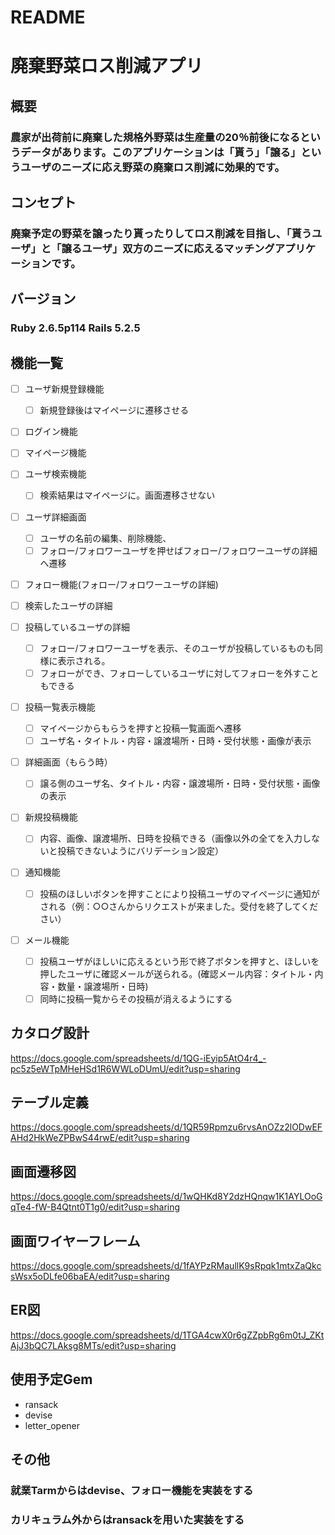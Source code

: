 # README
# 廃棄野菜ロス削減アプリ
## 概要
### 農家が出荷前に廃棄した規格外野菜は生産量の20％前後になるというデータがあります。このアプリケーションは「貰う」「譲る」というユーザのニーズに応え野菜の廃棄ロス削減に効果的です。
## コンセプト
### 廃棄予定の野菜を譲ったり貰ったりしてロス削減を目指し、「貰うユーザ」と「譲るユーザ」双方のニーズに応えるマッチングアプリケーションです。
##  バージョン
### Ruby 2.6.5p114 Rails 5.2.5
##  機能一覧
	
- [ ] ユーザ新規登録機能						
  - [ ] 新規登録後はマイページに遷移させる	

- [ ] ログイン機能

- [ ] マイページ機能			

- [ ] ユーザ検索機能					
   - [ ] 検索結果はマイページに。画面遷移させない	

- [ ] ユーザ詳細画面						
   - [ ] ユーザの名前の編集、削除機能、
   - [ ] フォロー/フォロワーユーザを押せばフォロー/フォロワーユーザの詳細へ遷移	

- [ ] フォロー機能(フォロー/フォロワーユーザの詳細)				
- [ ] 検索したユーザの詳細					
- [ ] 投稿しているユーザの詳細						
   - [ ] フォロー/フォロワーユーザを表示、そのユーザが投稿しているものも同様に表示される。
   - [ ] フォローができ、フォローしているユーザに対してフォローを外すこともできる

- [ ] 投稿一覧表示機能						
   - [ ] マイページからもらうを押すと投稿一覧画面へ遷移
   - [ ] ユーザ名・タイトル・内容・譲渡場所・日時・受付状態・画像が表示					
- [ ] 詳細画面（もらう時）						
   - [ ] 譲る側のユーザ名、タイトル・内容・譲渡場所・日時・受付状態・画像の表示						
- [ ] 新規投稿機能		
  - [ ] 内容、画像、譲渡場所、日時を投稿できる（画像以外の全てを入力しないと投稿できないようにバリデーション設定）
					
- [ ] 通知機能						
  - [ ] 投稿のほしいボタンを押すことにより投稿ユーザのマイページに通知がされる（例：○○さんからリクエストが来ました。受付を終了してください）		

- [ ] メール機能						
  - [ ] 投稿ユーザがほしいに応えるという形で終了ボタンを押すと、ほしいを押したユーザに確認メールが送られる。(確認メール内容：タイトル・内容・数量・譲渡場所・日時)
  - [ ] 同時に投稿一覧からその投稿が消えるようにする
					
## カタログ設計
https://docs.google.com/spreadsheets/d/1QG-iEyip5AtO4r4_-pc5z5eWTpMHeHSd1R6WWLoDUmU/edit?usp=sharing
## テーブル定義
https://docs.google.com/spreadsheets/d/1QR59Rpmzu6rvsAnOZz2lODwEFAHd2HkWeZPBwS44rwE/edit?usp=sharing
## 画面遷移図
https://docs.google.com/spreadsheets/d/1wQHKd8Y2dzHQnqw1K1AYLOoGqTe4-fW-B4Qtnt0T1g0/edit?usp=sharing
## 画面ワイヤーフレーム
https://docs.google.com/spreadsheets/d/1fAYPzRMaullK9sRpqk1mtxZaQkcsWsx5oDLfe06baEA/edit?usp=sharing
## ER図
https://docs.google.com/spreadsheets/d/1TGA4cwX0r6gZZpbRg6m0tJ_ZKtAjJ3bQC7LAksg8MTs/edit?usp=sharing
## 使用予定Gem
- ransack
- devise
- letter_opener
## その他
### 就業Tarmからはdevise、フォロー機能を実装をする
### カリキュラム外からはransackを用いた実装をする